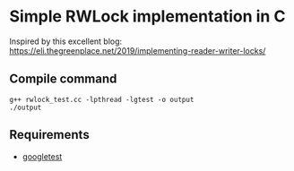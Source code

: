 # Simple RWLock implementation in C

Inspired by this excellent blog: https://eli.thegreenplace.net/2019/implementing-reader-writer-locks/

## Compile command

```shell
g++ rwlock_test.cc -lpthread -lgtest -o output
./output
```

## Requirements

- [googletest](https://github.com/google/googletest)